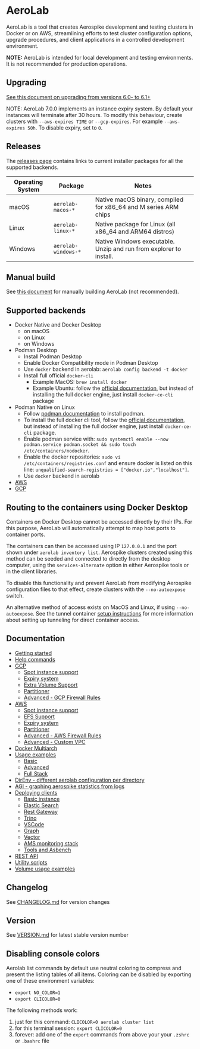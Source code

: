 
# AeroLab

AeroLab is a tool that creates Aerospike development and testing clusters in Docker or on AWS, streamlining efforts to test cluster configuration options, upgrade procedures, and client applications in a controlled development environment.

**NOTE:** AeroLab is intended for local development and testing environments. It is not recommended for production operations. 

## Upgrading

[See this document on upgrading from versions 6.0- to 6.1+](docs/upgrade-to-610.md)

NOTE: AeroLab 7.0.0 implements an instance expiry system. By default your instances will terminate after 30 hours. To modify this behaviour, create clusters with `--aws-expires TIME` or `--gcp-expires`. For example `--aws-expires 50h`. To disable expiry, set to `0`.

## Releases

The [releases page](https://github.com/aerospike/aerolab/releases) contains links to current installer
packages for all the supported backends.

Operating System | Package | Notes
--- | --- | ---
macOS | `aerolab-macos-*` | Native macOS binary, compiled for x86_64 and M series ARM chips
Linux | `aerolab-linux-*` | Native package for Linux (all x86_64 and ARM64 distros)
Windows | `aerolab-windows-*` | Native Windows executable. Unzip and run from explorer to install.

## Manual build

See [this document](docs/building.md) for manually building AeroLab (not recommended).

## Supported backends

* Docker Native and Docker Desktop
  * on macOS
  * on Linux
  * on Windows
* Podman Desktop
   * Install Podman Desktop
   * Enable Docker Compatibility mode in Podman Desktop
   * Use `docker` backend in aerolab: `aerolab config backend -t docker`
   * Install full official `docker-cli`
     * Example MacOS: `brew install docker`
     * Example Ubuntu: follow the [official documentation](https://docs.docker.com/engine/install/ubuntu/), but instead of installing the full docker engine, just install `docker-ce-cli` package
* Podman Native on Linux
  * Follow [podman documentation](https://podman.io/docs/installation) to install podman.
  * To install the full docker cli tool, follow the [official documentation](https://docs.docker.com/engine/install/ubuntu/), but instead of installing the full docker engine, just install `docker-ce-cli` package.
  * Enable podman service with: `sudo systemctl enable --now podman.service podman.socket && sudo touch /etc/containers/nodocker`.
  * Enable the docker repositories: `sudo vi /etc/containers/registries.conf` and ensure docker is listed on this line: `unqualified-search-registries = ["docker.io","localhost"]`.
  * Use `docker` backend in aerolab
* [AWS](docs/aws-setup.md)
* [GCP](docs/gcp-setup.md)

## Routing to the containers using Docker Desktop

Containers on Docker Desktop cannot be accessed directly by their IPs. For this purpose, AeroLab will automatically attempt to map host ports to container ports.

The containers can then be accessed using IP `127.0.0.1` and the port shown under `aerolab inventory list`. Aerospike clusters created using this method can be seeded and connected to directly from the desktop computer, using the `services-alternate` option in either Aerospike tools or in the client libraries.

To disable this functionality and prevent AeroLab from modifying Aerospike configuration files to that effect, create clusters with the `--no-autoexpose` switch.

An alternative method of access exists on MacOS and Linux, if using `--no-autoexpose`. See the tunnel container [setup instructions](docs/tunnel-container-setup.md) for more information about setting up tunneling for direct container access.

## Documentation

* [Getting started](docs/GETTING_STARTED.md)
* [Help commands](docs/usage/help.md)
* [GCP](docs/gcp-setup.md)
  * [Spot instance support](docs/gcp-spot.md)
  * [Expiry system](docs/expiries.md)
  * [Extra Volume Support](docs/efs.md)
  * [Partitioner](docs/partitioner/partition-disks.md)
  * [Advanced - GCP Firewall Rules](docs/gcp-firewall.md)
* [AWS](docs/aws-setup.md)
  * [Spot instance support](docs/aws-spot.md)
  * [EFS Support](docs/efs.md)
  * [Expiry system](docs/expiries.md)
  * [Partitioner](docs/partitioner/partition-disks.md)
  * [Advanced - AWS Firewall Rules](docs/aws-firewall.md)
  * [Advanced - Custom VPC](docs/vpc.md)
* [Docker Multiarch](docs/docker_multiarch.md)
* [Usage examples](docs/usage/index.md)
  * [Basic](docs/usage/basic/index.md)
  * [Advanced](docs/usage/advanced/index.md)
  * [Full Stack](docs/usage/full-stack/index.md)
* [DirEnv - different aerolab configuration per directory](docs/direnv.md)
* [AGI - graphing aerospike statistics from logs](docs/agi/README.md)
* [Deploying clients](docs/deploy_clients/index.md)
  * [Basic instance](docs/deploy_clients/basic.md)
  * [Elastic Search](docs/deploy_clients/elasticsearch.md)
  * [Rest Gateway](docs/deploy_clients/restgw.md)
  * [Trino](docs/deploy_clients/trino.md)
  * [VSCode](docs/deploy_clients/vscode.md)
  * [Graph](docs/deploy_clients/graph.md)
  * [Vector](docs/deploy_clients/vector.md)
  * [AMS monitoring stack](docs/usage/monitoring/ams.md)
  * [Tools and Asbench](docs/usage/full-stack/index.md)
* [REST API](docs/rest-api.md)
* [Utility scripts](docs/utility_scripts/index.md)
* [Volume usage examples](docs/volume-examples.md)

## Changelog

See [CHANGELOG.md](CHANGELOG.md) for version changes

## Version

See [VERSION.md](VERSION.md) for latest stable version number

## Disabling console colors

Aerolab list commands by default use neutral coloring to compress and present the listing tables of all items. Coloring can be disabled by exporting one of these environment variables:
* `export NO_COLOR=1`
* `export CLICOLOR=0`

The following methods work:
1. just for this command: `CLICOLOR=0 aerolab cluster list`
2. for this terminal session: `export CLICOLOR=0`
3. forever: add one of the `export` commands from above your your `.zshrc` or `.bashrc` file
